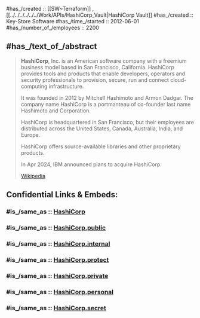 
#has_/created :: [[SW~Terraform]] , [[../../../../../../Work/APIs/HashiCorp_Vault|HashiCorp Vault]] 
#has_/created :: Key-Store Software 
#has_/time_/started :: 2012-06-01 
#has_/number_of_/employees :: 2200 


## #has_/text_of_/abstract 

> **HashiCorp**, Inc. is an American software company with a freemium business model based in San Francisco, California. 
> HashiCorp provides tools and products that enable developers, operators and security professionals 
> to provision, secure, run and connect cloud-computing infrastructure. 
> 
> It was founded in 2012 by Mitchell Hashimoto and Armon Dadgar. 
> The company name HashiCorp is a portmanteau of co-founder last name Hashimoto and Corporation.
>
> HashiCorp is headquartered in San Francisco, but their employees are distributed across the United States, Canada, Australia, India, and Europe.
>
> HashiCorp offers source-available libraries and other proprietary products.
>
> In Apr 2024, IBM announced plans to acquire HashiCorp.
>
> [Wikipedia](https://en.wikipedia.org/wiki/HashiCorp)


## Confidential Links & Embeds: 

### #is_/same_as :: [HashiCorp](/_Standards/Society/Economics/Business/Business-Entity/IT~Company/HashiCorp.md) 

### #is_/same_as :: [HashiCorp.public](/_public/Society/Economics/Business/Business-Entity/IT~Company/HashiCorp.public.md) 

### #is_/same_as :: [HashiCorp.internal](/_internal/Society/Economics/Business/Business-Entity/IT~Company/HashiCorp.internal.md) 

### #is_/same_as :: [HashiCorp.protect](/_protect/Society/Economics/Business/Business-Entity/IT~Company/HashiCorp.protect.md) 

### #is_/same_as :: [HashiCorp.private](/_private/Society/Economics/Business/Business-Entity/IT~Company/HashiCorp.private.md) 

### #is_/same_as :: [HashiCorp.personal](/_personal/Society/Economics/Business/Business-Entity/IT~Company/HashiCorp.personal.md) 

### #is_/same_as :: [HashiCorp.secret](/_secret/Society/Economics/Business/Business-Entity/IT~Company/HashiCorp.secret.md)

